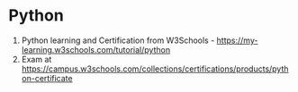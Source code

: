 # Python

1. Python learning and Certification from W3Schools - https://my-learning.w3schools.com/tutorial/python
2. Exam at https://campus.w3schools.com/collections/certifications/products/python-certificate
